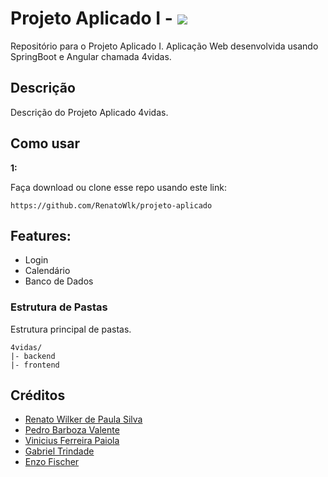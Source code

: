 # Projeto Aplicado I - [![](https://img.shields.io/badge/4vidas-red?style=for-the-badge)](https://github.com/hamzamohdzubair/redant)

Repositório para o Projeto Aplicado I. Aplicação Web desenvolvida usando SpringBoot e Angular chamada 4vidas.

## Descrição

Descrição do Projeto Aplicado 4vidas.

## Como usar

**1:**

Faça download ou clone esse repo usando este link:

```
https://github.com/RenatoWlk/projeto-aplicado
```

## Features:

* Login
* Calendário
* Banco de Dados

### Estrutura de Pastas
Estrutura principal de pastas.

```
4vidas/
|- backend
|- frontend
```

## Créditos

* [Renato Wilker de Paula Silva](https://github.com/RenatoWlk)
* [Pedro Barboza Valente](https://github.com/PedroBarboz4)
* [Vinicius Ferreira Paiola](https://github.com/vifp)
* [Gabriel Trindade](https://github.com/trindadegabriel)
* [Enzo Fischer](https://github.com/efsantoss)
